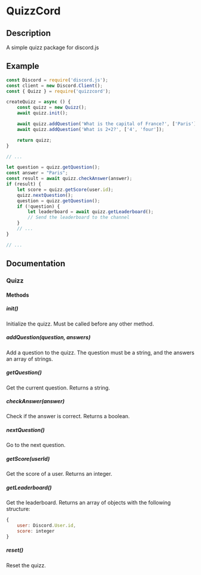 # QuizzCord

## Description
A simple quizz package for discord.js

## Example
```js
const Discord = require('discord.js');
const client = new Discord.Client();
const { Quizz } = require('quizzcord');

createQuizz = async () {
	const quizz = new Quizz();
	await quizz.init();

	await quizz.addQuestion('What is the capital of France?', ['Paris']);
	await quizz.addQuestion('What is 2+2?', ['4', 'four']);

	return quizz;
}

// ...

let question = quizz.getQuestion();
const answer = "Paris";
const result = await quizz.checkAnswer(answer);
if (result) {
	let score = quizz.getScore(user.id);
	quizz.nextQuestion();
	question = quizz.getQuestion();
	if (!question) {
		let leaderboard = await quizz.getLeaderboard();
		// Send the leaderboard to the channel
	}
	// ...
}

// ...
```

## Documentation
### Quizz
#### Methods
##### init()
Initialize the quizz. Must be called before any other method.
##### addQuestion(question, answers)
Add a question to the quizz. The question must be a string, and the answers an array of strings.
##### getQuestion()
Get the current question. Returns a string.
##### checkAnswer(answer)
Check if the answer is correct. Returns a boolean.
##### nextQuestion()
Go to the next question.
##### getScore(userId)
Get the score of a user. Returns an integer.
##### getLeaderboard()
Get the leaderboard. Returns an array of objects with the following structure:
```js
{
	user: Discord.User.id,
	score: integer
}
```
##### reset()
Reset the quizz.
